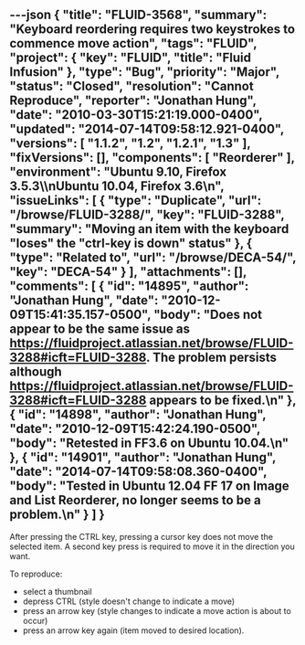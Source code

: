 ---json
{
  "title": "FLUID-3568",
  "summary": "Keyboard reordering requires two keystrokes to commence move action",
  "tags": "FLUID",
  "project": {
    "key": "FLUID",
    "title": "Fluid Infusion"
  },
  "type": "Bug",
  "priority": "Major",
  "status": "Closed",
  "resolution": "Cannot Reproduce",
  "reporter": "Jonathan Hung",
  "date": "2010-03-30T15:21:19.000-0400",
  "updated": "2014-07-14T09:58:12.921-0400",
  "versions": [
    "1.1.2",
    "1.2",
    "1.2.1",
    "1.3"
  ],
  "fixVersions": [],
  "components": [
    "Reorderer"
  ],
  "environment": "Ubuntu 9.10, Firefox 3.5.3\\\nUbuntu 10.04, Firefox 3.6\n",
  "issueLinks": [
    {
      "type": "Duplicate",
      "url": "/browse/FLUID-3288/",
      "key": "FLUID-3288",
      "summary": "Moving an item with the keyboard \"loses\" the \"ctrl-key is down\" status"
    },
    {
      "type": "Related to",
      "url": "/browse/DECA-54/",
      "key": "DECA-54"
    }
  ],
  "attachments": [],
  "comments": [
    {
      "id": "14895",
      "author": "Jonathan Hung",
      "date": "2010-12-09T15:41:35.157-0500",
      "body": "Does not appear to be the same issue as <https://fluidproject.atlassian.net/browse/FLUID-3288#icft=FLUID-3288>. The problem persists although <https://fluidproject.atlassian.net/browse/FLUID-3288#icft=FLUID-3288> appears to be fixed.\n"
    },
    {
      "id": "14898",
      "author": "Jonathan Hung",
      "date": "2010-12-09T15:42:24.190-0500",
      "body": "Retested in FF3.6 on Ubuntu 10.04.\n"
    },
    {
      "id": "14901",
      "author": "Jonathan Hung",
      "date": "2014-07-14T09:58:08.360-0400",
      "body": "Tested in Ubuntu 12.04 FF 17 on Image and List Reorderer, no longer seems to be a problem.\n"
    }
  ]
}
---
After pressing the CTRL key, pressing a cursor key does not move the selected item. A second key press is required to move it in the direction you want.

To reproduce:

* select a thumbnail
* depress CTRL (style doesn't change to indicate a move)
* press an arrow key (style changes to indicate a move action is about to occur)
* press an arrow key again (item moved to desired location).

        
